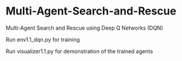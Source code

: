 # Multi-Agent-Search-and-Rescue
Multi-Agent Search and Rescue using Deep Q Networks (DQN)

Run env1.1_dqn.py for training

Run visualizer1.1.py for demonstration of the trained agents

